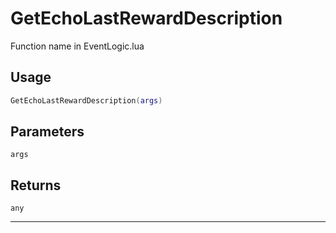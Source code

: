 # GetEchoLastRewardDescription
Function name in EventLogic.lua
## Usage
```lua
GetEchoLastRewardDescription(args)
```
## Parameters
`args`
## Returns
`any`

---